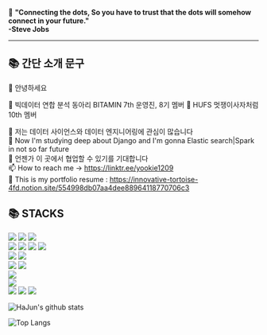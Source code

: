 👋 **"Connecting the dots, So you have to trust that the dots will somehow connect in your future." 
<br>-Steve Jobs**

----

<div align=left><h2>📚 간단 소개 문구</h2></div>

👋 안녕하세요

👀 빅데이터 연합 분석 동아리 BITAMIN 7th 운영진, 8기 멤버
👀 HUFS 멋쟁이사자처럼 10th 멤버

👀 저는 데이터 사이언스와 데이터 엔지니어링에 관심이 많습니다<br>
🌱 Now I'm studying deep about Django and I'm gonna Elastic search|Spark in not so far future<br>
💞️ 언젠가 이 곳에서 협업할 수 있기를 기대합니다<br>
📫 How to reach me -> https://linktr.ee/yookie1209<br>
👀  This is my portfolio resume : https://innovative-tortoise-4fd.notion.site/554998db07aa4dee88964118770706c3

<!---
HaJunYoo/HaJunYoo is a ✨ special ✨ repository because its `README.md` (this file) appears on your GitHub profile.
You can click the Preview link to take a look at your changes.
--->

<div align=left><h2>📚 STACKS</h2></div>

<div align=left> 
  <img src="https://img.shields.io/badge/java-007396?style=for-the-badge&logo=java&logoColor=white"> 
  <img src="https://img.shields.io/badge/c-A8B9CC?style=for-the-badge&logo=c&logoColor=white">
  <img src="https://img.shields.io/badge/python-3776AB?style=for-the-badge&logo=python&logoColor=white"> 
  <br>
  
  <img src="https://img.shields.io/badge/html5-E34F26?style=for-the-badge&logo=html5&logoColor=white"> 
  <img src="https://img.shields.io/badge/css-1572B6?style=for-the-badge&logo=css3&logoColor=white"> 
  <img src="https://img.shields.io/badge/javascript-F7DF1E?style=for-the-badge&logo=javascript&logoColor=black"> 
  <img src="https://img.shields.io/badge/jquery-0769AD?style=for-the-badge&logo=jquery&logoColor=white">
  <br>
  
  <img src="https://img.shields.io/badge/mysql-4479A1?style=for-the-badge&logo=mysql&logoColor=white"> 
  <img src="https://img.shields.io/badge/sqlite-003B57?style=for-the-badge&logo=sqlite&logoColor=black">
  <br>
  

  <img src="https://img.shields.io/badge/django-092E20?style=for-the-badge&logo=django&logoColor=white">
  <img src="https://img.shields.io/badge/bootstrap-7952B3?style=for-the-badge&logo=bootstrap&logoColor=white">
  <br>

  <img src="https://img.shields.io/badge/linux-FCC624?style=for-the-badge&logo=linux&logoColor=black"> 
  <br>
  
  <img src="https://img.shields.io/badge/github-181717?style=for-the-badge&logo=github&logoColor=white">
  <br>
   <img src="https://img.shields.io/badge/scikit-learn-F7931E?style=for-the-badge&logo=scikit-learn&logoColor=white">
  <img src="https://img.shields.io/badge/Tensorflow-FF6F00?style=for-the-badge&logo=tensorflow&logoColor=white">
  <img src="https://img.shields.io/badge/pytorch-EE4C2C?style=for-the-badge&logo=pytorch&logoColor=white">
  <br>
</div>


![HaJun's github stats](https://github-readme-stats.vercel.app/api?username=HaJunYoo&show_icons=true&theme=tokyonight)
  
![Top Langs](https://github-readme-stats.vercel.app/api/top-langs/?username=HaJunYoo&layout=compact&theme=tokyonight)

